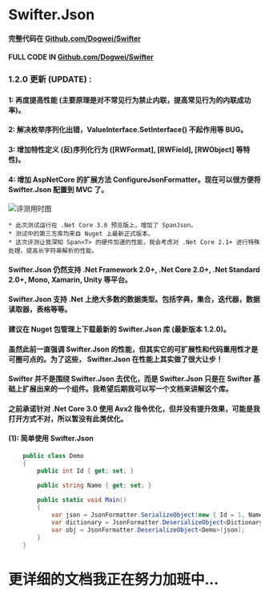 # Swifter.Json

#### 完整代码在 [Github.com/Dogwei/Swifter](https://github.com/Dogwei/Swifter)
#### FULL CODE IN [Github.com/Dogwei/Swifter](https://github.com/Dogwei/Swifter)

### 1.2.0 更新 (UPDATE) :

#### 1: 再度提高性能 (主要原理是对不常见行为禁止内联，提高常见行为的内联成功率)。
#### 2: 解决枚举序列化出错，ValueInterface.SetInterface() 不起作用等 BUG。
#### 3: 增加特性定义 (反)序列化行为 ([RWFormat], [RWField], [RWObject] 等特性)。
#### 4: 增加 AspNetCore 的扩展方法 ConfigureJsonFormatter。现在可以很方便将 Swifter.Json 配置到 MVC 了。

![评测用时图](https://github.com/Dogwei/Swifter.Json/blob/master/benchmark.png)

~~~
* 此次测试运行在 .Net Core 3.0 预览版上，增加了 SpanJson。
* 测试中的第三方库均来自 Nuget 上最新正式版本。
* 这次评测让我深知 Span<T> 的硬件加速的性能，我会考虑对 .Net Core 2.1+ 进行特殊处理，提高长字符串解析的性能。
~~~

#### Swifter.Json 仍然支持 .Net Framework 2.0+, .Net Core 2.0+, .Net Standard 2.0+, Mono, Xamarin, Unity 等平台。
#### Swifter.Json 支持 .Net 上绝大多数的数据类型。包括字典，集合，迭代器，数据读取器，表格等等。
#### 建议在 Nuget 包管理上下载最新的 Swifter.Json 库 (最新版本 1.2.0)。

#### 虽然此前一直强调 Swifter.Json 的性能，但其实它的可扩展性和代码重用性才是可圈可点的。为了这些， Swifter.Json 在性能上其实做了很大让步！
#### Swifter 并不是围绕 Swifter.Json 去优化，而是 Swifter.Json 只是在 Swifter 基础上扩展出来的一个组件。我希望后期我可以写一个文档来讲解这个库。
#### 之前承诺针对 .Net Core 3.0 使用 Avx2 指令优化，但并没有提升效果，可能是我打开方式不对，所以暂没有此类优化。


#### (1): 简单使用 Swifter.Json

```C#
    public class Demo
    {
        public int Id { get; set; }

        public string Name { get; set; }
        
        public static void Main()
        {
            var json = JsonFormatter.SerializeObject(new { Id = 1, Name = "Dogwei" });
            var dictionary = JsonFormatter.DeserializeObject<Dictionary<string, object>>(json);
            var obj = JsonFormatter.DeserializeObject<Demo>(json);
        }
    }
```

# 更详细的文档我正在努力加班中...
